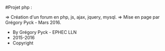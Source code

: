 #Projet php :

  => Création d'un forum en php, js, ajax, jquery, mysql.
  => Mise en page par Grégory Pyck - Mars 2016.
  
  
 *  By Grégory Pyck - EPHEC LLN
 *  2015-2016
 *  Copyright
  
